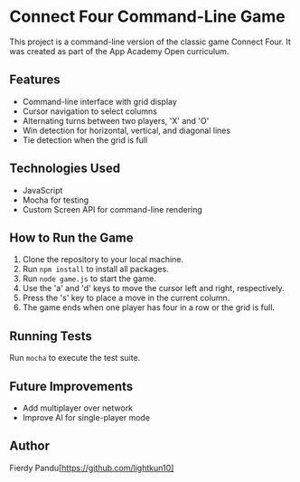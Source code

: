 # Connect Four Command-Line Game

This project is a command-line version of the classic game Connect Four. It was created as part of the App Academy Open curriculum.

## Features

- Command-line interface with grid display
- Cursor navigation to select columns
- Alternating turns between two players, 'X' and 'O'
- Win detection for horizontal, vertical, and diagonal lines
- Tie detection when the grid is full

## Technologies Used

- JavaScript
- Mocha for testing
- Custom Screen API for command-line rendering

## How to Run the Game

1. Clone the repository to your local machine.
2. Run `npm install` to install all packages.
3. Run `node game.js` to start the game.
4. Use the 'a' and 'd' keys to move the cursor left and right, respectively.
5. Press the 's' key to place a move in the current column.
6. The game ends when one player has four in a row or the grid is full.

## Running Tests

Run `mocha` to execute the test suite.

## Future Improvements

- Add multiplayer over network
- Improve AI for single-player mode

## Author

Fierdy Pandu[https://github.com/lightkun10]
